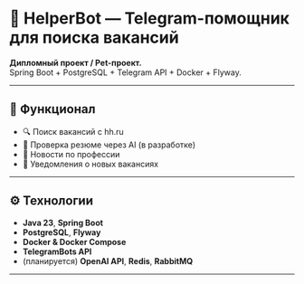 # 🤖 HelperBot — Telegram-помощник для поиска вакансий

**Дипломный проект / Pet-проект.**  
Spring Boot + PostgreSQL + Telegram API + Docker + Flyway.

---

## 🚀 Функционал
- 🔍 Поиск вакансий с hh.ru
- 🧠 Проверка резюме через AI (в разработке)
- 📰 Новости по профессии
- 🔔 Уведомления о новых вакансиях

---

## ⚙️ Технологии
- **Java 23**, **Spring Boot**
- **PostgreSQL**, **Flyway**
- **Docker & Docker Compose**
- **TelegramBots API**
- (планируется) **OpenAI API**, **Redis**, **RabbitMQ**

---

[//]: # (## 🧩 Архитектура)

[//]: # (```text)

[//]: # (TelegramBot)

[//]: # ( ├── Handler &#40;команды, логика взаимодействия&#41;)

[//]: # ( ├── Service &#40;работа с API, БД&#41;)

[//]: # ( ├── Repository &#40;Spring Data JPA&#41;)

[//]: # ( └── Scheduler &#40;уведомления&#41;)
